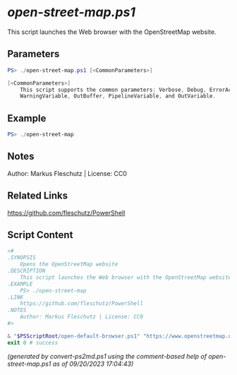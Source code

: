 *open-street-map.ps1*
================

This script launches the Web browser with the OpenStreetMap website.

Parameters
----------
```powershell
PS> ./open-street-map.ps1 [<CommonParameters>]

[<CommonParameters>]
    This script supports the common parameters: Verbose, Debug, ErrorAction, ErrorVariable, WarningAction, 
    WarningVariable, OutBuffer, PipelineVariable, and OutVariable.
```

Example
-------
```powershell
PS> ./open-street-map

```

Notes
-----
Author: Markus Fleschutz | License: CC0

Related Links
-------------
https://github.com/fleschutz/PowerShell

Script Content
--------------
```powershell
<#
.SYNOPSIS
	Opens the OpenStreetMap website
.DESCRIPTION
	This script launches the Web browser with the OpenStreetMap website.
.EXAMPLE
	PS> ./open-street-map
.LINK
	https://github.com/fleschutz/PowerShell
.NOTES
	Author: Markus Fleschutz | License: CC0
#>

& "$PSScriptRoot/open-default-browser.ps1" "https://www.openstreetmap.org"
exit 0 # success
```

*(generated by convert-ps2md.ps1 using the comment-based help of open-street-map.ps1 as of 09/20/2023 17:04:43)*

